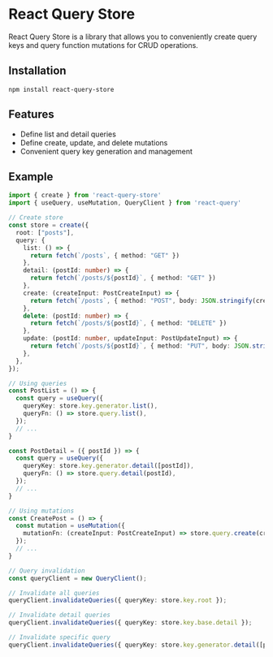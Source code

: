 # React Query Store

React Query Store is a library that allows you to conveniently create query keys and query function mutations for CRUD operations.

## Installation

```shell
npm install react-query-store
```

## Features

- Define list and detail queries
- Define create, update, and delete mutations
- Convenient query key generation and management

## Example

```Typescript
import { create } from 'react-query-store'
import { useQuery, useMutation, QueryClient } from 'react-query'

// Create store
const store = create({
  root: ["posts"],
  query: {
    list: () => {
      return fetch(`/posts`, { method: "GET" })
    },
    detail: (postId: number) => {
      return fetch(`/posts/${postId}`, { method: "GET" })
    },
    create: (createInput: PostCreateInput) => {
      return fetch(`/posts`, { method: "POST", body: JSON.stringify(createInput) })
    },
    delete: (postId: number) => {
      return fetch(`/posts/${postId}`, { method: "DELETE" })
    },
    update: (postId: number, updateInput: PostUpdateInput) => {
      return fetch(`/posts/${postId}`, { method: "PUT", body: JSON.stringify(updateInput) })
    },
  },
});

// Using queries
const PostList = () => {
  const query = useQuery({
    queryKey: store.key.generator.list(),
    queryFn: () => store.query.list(),
  });
  // ...
}

const PostDetail = ({ postId }) => {
  const query = useQuery({
    queryKey: store.key.generator.detail([postId]),
    queryFn: () => store.query.detail(postId),
  });
  // ...
}

// Using mutations
const CreatePost = () => {
  const mutation = useMutation({
    mutationFn: (createInput: PostCreateInput) => store.query.create(createInput),
  });
  // ...
}

// Query invalidation
const queryClient = new QueryClient();

// Invalidate all queries
queryClient.invalidateQueries({ queryKey: store.key.root });

// Invalidate detail queries
queryClient.invalidateQueries({ queryKey: store.key.base.detail });

// Invalidate specific query
queryClient.invalidateQueries({ queryKey: store.key.generator.detail([postId]) });
```
